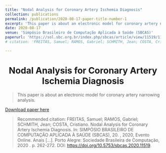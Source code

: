 ```yaml
---
title: "Nodal Analysis for Coronary Artery Ischemia Diagnosis"
collection: publications
permalink: /publication/2020-08-17-paper-title-number-1
excerpt: 'This paper is about an electronic model for coronary artery narrowing analysis.'
date: 2020-08-17
venue: 'Simpósio Brasileiro de Computação Aplicada à Saúde (SBCAS)'
paperurl: 'https://sol.sbc.org.br/index.php/sbcas/article/view/11519/11382'
# citation: 'FREITAS, Samuel; RAMOS, Gabriel; SCHMITH, Jean; COSTA, Cristiano. Nodal Analysis for Coronary Artery Ischemia Diagnosis. In: Simpósio Brasileiro de Computação Aplicada à Saúde (SBCAS), 20. , 2020, Evento Online. Anais [...]. Porto Alegre: Sociedade Brasileira de Computação, 2020 . p. 262-272. DOI: https://doi.org/10.5753/sbcas.2020.11519.'

---
```


<h1 align="center">
  <a>Nodal Analysis for Coronary Artery Ischemia Diagnosis</a>
  <br/> 
</h1>

> This paper is about an electronic model for coronary artery narrowing analysis.

[Download paper here](https://sol.sbc.org.br/index.php/sbcas/article/view/11519/11382)

> Recommended citation: FREITAS, Samuel; RAMOS, Gabriel; SCHMITH, Jean; COSTA, Cristiano. Nodal Analysis for Coronary Artery Ischemia Diagnosis. In: SIMPÓSIO BRASILEIRO DE COMPUTAÇÃO APLICADA À SAÚDE (SBCAS), 20. , 2020, Evento Online. Anais [...]. Porto Alegre: Sociedade Brasileira de Computação, 2020 . p. 262-272. DOI: https://doi.org/10.5753/sbcas.2020.11519.